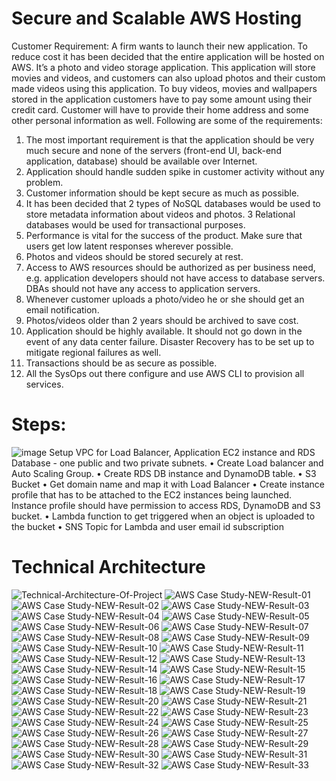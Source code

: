 # Secure and Scalable AWS Hosting

Customer Requirement:
A firm wants to launch their new application. To reduce cost it has been decided
that the entire application will be hosted on AWS. It’s a photo and video storage
application. This application will store movies and videos, and customers can also
upload photos and their custom made videos using this application.
To buy videos, movies and wallpapers stored in the application customers have to
pay some amount using their credit card. Customer will have to provide their
home address and some other personal information as well.
Following are some of the requirements:
1. The most important requirement is that the application should be very
much secure and none of the servers (front-end UI, back-end application,
database) should be available over Internet.
2. Application should handle sudden spike in customer activity without any
problem.
3. Customer information should be kept secure as much as possible.
4. It has been decided that 2 types of NoSQL databases would be used to
store metadata information about videos and photos. 3 Relational
databases would be used for transactional purposes.
5. Performance is vital for the success of the product. Make sure that users
get low latent responses wherever possible.
6. Photos and videos should be stored securely at rest.
7. Access to AWS resources should be authorized as per business need, e.g.
application developers should not have access to database servers. DBAs
should not have any access to application servers.
8. Whenever customer uploads a photo/video he or she should get an email
notification.
9. Photos/videos older than 2 years should be archived to save cost.
10. Application should be highly available. It should not go down in the event
of any data center failure. Disaster Recovery has to be set up to mitigate
regional failures as well.
11. Transactions should be as secure as possible.
12. All the SysOps out there configure and use AWS CLI to provision all
services.

# Steps:
![image](https://github.com/ritesh-sambhe/MyHandsOnProjects/assets/144586067/8e0a3a2a-7356-4829-92fc-89c9fd0c4c33)
Setup VPC for Load Balancer, Application EC2 instance and RDS Database - one public and two private subnets.
• Create Load balancer and Auto Scaling Group.
• Create RDS DB instance and DynamoDB table.
• S3 Bucket
• Get domain name and map it with Load Balancer
• Create instance profile that has to be attached to the EC2 instances being launched. Instance profile should have
permission to access RDS, DynamoDB and S3 bucket.
• Lambda function to get triggered when an object is uploaded to the bucket
• SNS Topic for Lambda and user email id subscription

# Technical Architecture
![Technical-Architecture-Of-Project](https://github.com/ritesh-sambhe/MyHandsOnProjects/assets/144586067/134cbed2-28c6-4d6e-a904-ab8ebf639c3e)
![AWS Case Study-NEW-Result-01](https://github.com/ritesh-sambhe/MyHandsOnProjects/assets/144586067/469406c0-a55c-4a7d-8316-4b34c5b6a645)
![AWS Case Study-NEW-Result-02](https://github.com/ritesh-sambhe/MyHandsOnProjects/assets/144586067/e8f8e946-d97d-43f7-b728-9619cbb43c2b)
![AWS Case Study-NEW-Result-03](https://github.com/ritesh-sambhe/MyHandsOnProjects/assets/144586067/5067a0c3-cd03-4d14-90e0-6b9fd1918184)
![AWS Case Study-NEW-Result-04](https://github.com/ritesh-sambhe/MyHandsOnProjects/assets/144586067/24532f14-1196-4cce-ad18-960bf14195e0)
![AWS Case Study-NEW-Result-05](https://github.com/ritesh-sambhe/MyHandsOnProjects/assets/144586067/01f8a2a1-49a8-4827-866a-bb88d0d4576f)
![AWS Case Study-NEW-Result-06](https://github.com/ritesh-sambhe/MyHandsOnProjects/assets/144586067/49fb6d12-49d2-47f1-a5d4-8300f0bc6cc8)
![AWS Case Study-NEW-Result-07](https://github.com/ritesh-sambhe/MyHandsOnProjects/assets/144586067/899a8549-485c-404b-b7ca-3d1384ccc510)
![AWS Case Study-NEW-Result-08](https://github.com/ritesh-sambhe/MyHandsOnProjects/assets/144586067/fb10ff39-0a17-472b-8d11-89af6f06a3bc)
![AWS Case Study-NEW-Result-09](https://github.com/ritesh-sambhe/MyHandsOnProjects/assets/144586067/cdd495d1-a1e6-47cf-9d72-52d3ccc7b355)
![AWS Case Study-NEW-Result-10](https://github.com/ritesh-sambhe/MyHandsOnProjects/assets/144586067/2cfc54f9-2650-4b66-b7a2-2b9203243f24)
![AWS Case Study-NEW-Result-11](https://github.com/ritesh-sambhe/MyHandsOnProjects/assets/144586067/71f15a41-2594-4fa3-b787-d5090b227071)
![AWS Case Study-NEW-Result-12](https://github.com/ritesh-sambhe/MyHandsOnProjects/assets/144586067/379af235-ba7d-4988-8c15-2baa9dd4bb47)
![AWS Case Study-NEW-Result-13](https://github.com/ritesh-sambhe/MyHandsOnProjects/assets/144586067/a4cec039-26ee-45c6-997f-fb79b4363953)
![AWS Case Study-NEW-Result-14](https://github.com/ritesh-sambhe/MyHandsOnProjects/assets/144586067/e0877b1b-1c3b-427c-aeed-7433e37fd07f)
![AWS Case Study-NEW-Result-15](https://github.com/ritesh-sambhe/MyHandsOnProjects/assets/144586067/68f9452f-1700-4723-a8eb-8be6936af87c)
![AWS Case Study-NEW-Result-16](https://github.com/ritesh-sambhe/MyHandsOnProjects/assets/144586067/ec9bcc47-27ab-4798-b557-5d9263effc0a)
![AWS Case Study-NEW-Result-17](https://github.com/ritesh-sambhe/MyHandsOnProjects/assets/144586067/7a61902b-c673-4472-8929-801c9f33b8df)
![AWS Case Study-NEW-Result-18](https://github.com/ritesh-sambhe/MyHandsOnProjects/assets/144586067/c545093d-694d-47c3-b9a0-f6a5153055ab)
![AWS Case Study-NEW-Result-19](https://github.com/ritesh-sambhe/MyHandsOnProjects/assets/144586067/b3619cee-d8d6-4c5f-a9e6-75c9031e1b62)
![AWS Case Study-NEW-Result-20](https://github.com/ritesh-sambhe/MyHandsOnProjects/assets/144586067/2c4dc2ba-b0ad-455f-a667-3257c5224bcf)
![AWS Case Study-NEW-Result-21](https://github.com/ritesh-sambhe/MyHandsOnProjects/assets/144586067/ebf75332-a762-463c-ab79-df556ba26125)
![AWS Case Study-NEW-Result-22](https://github.com/ritesh-sambhe/MyHandsOnProjects/assets/144586067/cfb89d9a-76e4-4e01-a51c-513ba55a7cbc)
![AWS Case Study-NEW-Result-23](https://github.com/ritesh-sambhe/MyHandsOnProjects/assets/144586067/6fac2603-0c03-4fbc-a2ca-494cd770b5ad)
![AWS Case Study-NEW-Result-24](https://github.com/ritesh-sambhe/MyHandsOnProjects/assets/144586067/671cea58-ff4d-4034-97b2-76d238071032)
![AWS Case Study-NEW-Result-25](https://github.com/ritesh-sambhe/MyHandsOnProjects/assets/144586067/a227734a-a8c5-4997-9a7b-da5f753b273c)
![AWS Case Study-NEW-Result-26](https://github.com/ritesh-sambhe/MyHandsOnProjects/assets/144586067/61784e64-a72c-45bc-a527-14dbf936192e)
![AWS Case Study-NEW-Result-27](https://github.com/ritesh-sambhe/MyHandsOnProjects/assets/144586067/54c2e4ed-c3de-41d8-aa9b-428073a6ab45)
![AWS Case Study-NEW-Result-28](https://github.com/ritesh-sambhe/MyHandsOnProjects/assets/144586067/96b62be0-3f42-4f66-b6bd-4ab8565d31b3)
![AWS Case Study-NEW-Result-29](https://github.com/ritesh-sambhe/MyHandsOnProjects/assets/144586067/9477d962-6e4e-4ad9-8f94-ade9d1c4c2b5)
![AWS Case Study-NEW-Result-30](https://github.com/ritesh-sambhe/MyHandsOnProjects/assets/144586067/fa289685-0de6-4a25-b418-21ce22aa91f6)
![AWS Case Study-NEW-Result-31](https://github.com/ritesh-sambhe/MyHandsOnProjects/assets/144586067/beb55dda-1563-45dd-846f-11c7aaade2d7)
![AWS Case Study-NEW-Result-32](https://github.com/ritesh-sambhe/MyHandsOnProjects/assets/144586067/5a60cee5-888e-4dd7-a74b-9a8ceb5ffc3f)
![AWS Case Study-NEW-Result-33](https://github.com/ritesh-sambhe/MyHandsOnProjects/assets/144586067/613a9e26-f062-4ce5-b70d-ddcdeabd7aa7)
